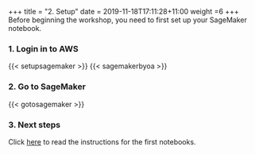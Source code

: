 +++
title = "2. Setup"
date = 2019-11-18T17:11:28+11:00
weight =6
+++
Before beginning the workshop, you need to first set up your SageMaker notebook.

### 1. Login in to AWS
{{< setupsagemaker >}}
{{< sagemakerbyoa >}}


### 2. Go to SageMaker

{{< gotosagemaker >}}


### 3. Next steps
Click [here](../step1/) to read the instructions for the first notebooks.